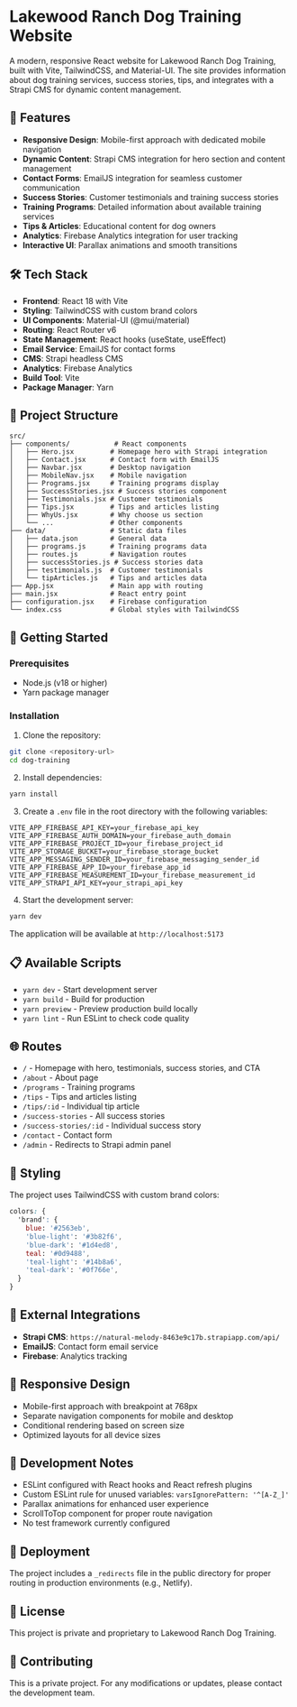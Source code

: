 # Lakewood Ranch Dog Training Website

A modern, responsive React website for Lakewood Ranch Dog Training, built with Vite, TailwindCSS, and Material-UI. The site provides information about dog training services, success stories, tips, and integrates with a Strapi CMS for dynamic content management.

## 🎯 Features

- **Responsive Design**: Mobile-first approach with dedicated mobile navigation
- **Dynamic Content**: Strapi CMS integration for hero section and content management
- **Contact Forms**: EmailJS integration for seamless customer communication
- **Success Stories**: Customer testimonials and training success stories
- **Training Programs**: Detailed information about available training services
- **Tips & Articles**: Educational content for dog owners
- **Analytics**: Firebase Analytics integration for user tracking
- **Interactive UI**: Parallax animations and smooth transitions

## 🛠️ Tech Stack

- **Frontend**: React 18 with Vite
- **Styling**: TailwindCSS with custom brand colors
- **UI Components**: Material-UI (@mui/material)
- **Routing**: React Router v6
- **State Management**: React hooks (useState, useEffect)
- **Email Service**: EmailJS for contact forms
- **CMS**: Strapi headless CMS
- **Analytics**: Firebase Analytics
- **Build Tool**: Vite
- **Package Manager**: Yarn

## 📁 Project Structure

```
src/
├── components/           # React components
│   ├── Hero.jsx         # Homepage hero with Strapi integration
│   ├── Contact.jsx      # Contact form with EmailJS
│   ├── Navbar.jsx       # Desktop navigation
│   ├── MobileNav.jsx    # Mobile navigation
│   ├── Programs.jsx     # Training programs display
│   ├── SuccessStories.jsx # Success stories component
│   ├── Testimonials.jsx # Customer testimonials
│   ├── Tips.jsx         # Tips and articles listing
│   ├── WhyUs.jsx        # Why choose us section
│   └── ...              # Other components
├── data/                # Static data files
│   ├── data.json        # General data
│   ├── programs.js      # Training programs data
│   ├── routes.js        # Navigation routes
│   ├── successStories.js # Success stories data
│   ├── testimonials.js  # Customer testimonials
│   └── tipArticles.js   # Tips and articles data
├── App.jsx              # Main app with routing
├── main.jsx             # React entry point
├── configuration.jsx    # Firebase configuration
└── index.css            # Global styles with TailwindCSS
```

## 🚀 Getting Started

### Prerequisites

- Node.js (v18 or higher)
- Yarn package manager

### Installation

1. Clone the repository:
```bash
git clone <repository-url>
cd dog-training
```

2. Install dependencies:
```bash
yarn install
```

3. Create a `.env` file in the root directory with the following variables:
```env
VITE_APP_FIREBASE_API_KEY=your_firebase_api_key
VITE_APP_FIREBASE_AUTH_DOMAIN=your_firebase_auth_domain
VITE_APP_FIREBASE_PROJECT_ID=your_firebase_project_id
VITE_APP_STORAGE_BUCKET=your_firebase_storage_bucket
VITE_APP_MESSAGING_SENDER_ID=your_firebase_messaging_sender_id
VITE_APP_FIREBASE_APP_ID=your_firebase_app_id
VITE_APP_FIREBASE_MEASUREMENT_ID=your_firebase_measurement_id
VITE_APP_STRAPI_API_KEY=your_strapi_api_key
```

4. Start the development server:
```bash
yarn dev
```

The application will be available at `http://localhost:5173`

## 📋 Available Scripts

- `yarn dev` - Start development server
- `yarn build` - Build for production
- `yarn preview` - Preview production build locally
- `yarn lint` - Run ESLint to check code quality

## 🌐 Routes

- `/` - Homepage with hero, testimonials, success stories, and CTA
- `/about` - About page
- `/programs` - Training programs
- `/tips` - Tips and articles listing
- `/tips/:id` - Individual tip article
- `/success-stories` - All success stories
- `/success-stories/:id` - Individual success story
- `/contact` - Contact form
- `/admin` - Redirects to Strapi admin panel

## 🎨 Styling

The project uses TailwindCSS with custom brand colors:

```css
colors: {
  'brand': {
    blue: '#2563eb',
    'blue-light': '#3b82f6',
    'blue-dark': '#1d4ed8',
    teal: '#0d9488',
    'teal-light': '#14b8a6',
    'teal-dark': '#0f766e',
  }
}
```

## 🔗 External Integrations

- **Strapi CMS**: `https://natural-melody-8463e9c17b.strapiapp.com/api/`
- **EmailJS**: Contact form email service
- **Firebase**: Analytics tracking

## 📱 Responsive Design

- Mobile-first approach with breakpoint at 768px
- Separate navigation components for mobile and desktop
- Conditional rendering based on screen size
- Optimized layouts for all device sizes

## 🔧 Development Notes

- ESLint configured with React hooks and React refresh plugins
- Custom ESLint rule for unused variables: `varsIgnorePattern: '^[A-Z_]'`
- Parallax animations for enhanced user experience
- ScrollToTop component for proper route navigation
- No test framework currently configured

## 🚀 Deployment

The project includes a `_redirects` file in the public directory for proper routing in production environments (e.g., Netlify).

## 📄 License

This project is private and proprietary to Lakewood Ranch Dog Training.

## 🤝 Contributing

This is a private project. For any modifications or updates, please contact the development team.